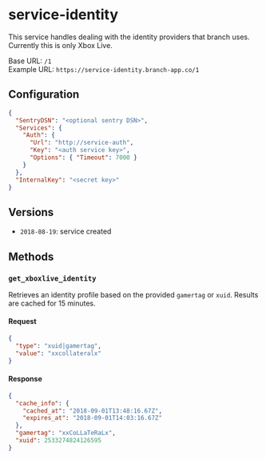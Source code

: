 # service-identity

This service handles dealing with the identity providers that branch uses. Currently this is only Xbox Live.

Base URL: `/1`  
Example URL: `https://service-identity.branch-app.co/1`

## Configuration

``` json
{
  "SentryDSN": "<optional sentry DSN>",
  "Services": {
    "Auth": {
      "Url": "http://service-auth",
      "Key": "<auth service key>",
      "Options": { "Timeout": 7000 }
    }
  },
  "InternalKey": "<secret key>"
}
```

## Versions

- `2018-08-19`: service created

## Methods

### `get_xboxlive_identity`

Retrieves an identity profile based on the provided `gamertag` or `xuid`. Results are cached for 15 minutes.

#### Request
```json
{
  "type": "xuid|gamertag",
  "value": "xxcollateralx"
}
```

#### Response
```json
{
  "cache_info": {
    "cached_at": "2018-09-01T13:48:16.67Z",
    "expires_at": "2018-09-01T14:03:16.67Z"
  },
  "gamertag": "xxCoLLaTeRaLx",
  "xuid": 2533274824126595
}
```
